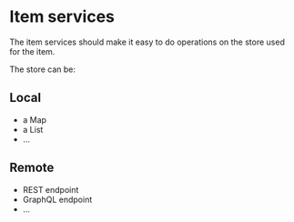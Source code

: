 # Item services

The item services should make it easy to do operations on the store used for the item.

The store can be:

## Local

- a Map
- a List
- ...

## Remote

- REST endpoint
- GraphQL endpoint
- ...
